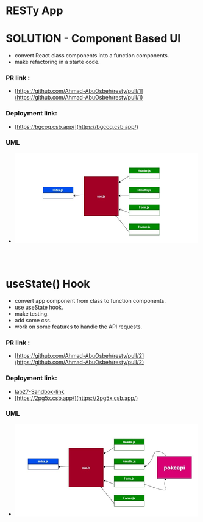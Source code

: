 # RESTy App

# SOLUTION - Component Based UI

- convert React class components into a function components.
- make refactoring in a starte code.

### PR link :

- [https://github.com/Ahmad-AbuOsbeh/resty/pull/1](https://github.com/Ahmad-AbuOsbeh/resty/pull/1)

### Deployment link:

- [https://bgcoq.csb.app/](https://bgcoq.csb.app/)

### UML

- ![UML-lab26](src/images/UML-lab26.jpg)

  <br/>
  <br/>

# useState() Hook

- convert app component from class to function components.
- use useState hook.
- make testing.
- add some css.
- work on some features to handle the API requests.

### PR link :

- [https://github.com/Ahmad-AbuOsbeh/resty/pull/2](https://github.com/Ahmad-AbuOsbeh/resty/pull/2)

### Deployment link:

- [lab27-Sandbox-link](https://codesandbox.io/s/gallant-galois-cctxl)
- [https://2pg5x.csb.app/](https://2pg5x.csb.app/)

### UML

- ![UML-lab27](src/images/UML-lab27.jpg)
